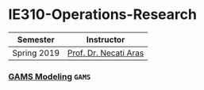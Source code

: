 # IE310-Operations-Research
| Semester | Instructor |
| --- | --- |
| Spring 2019 | [Prof. Dr. Necati Aras](http://www.ie.boun.edu.tr/?q=faculty/necati-aras-0) |

### [GAMS Modeling](/Homework1) `GAMS`
